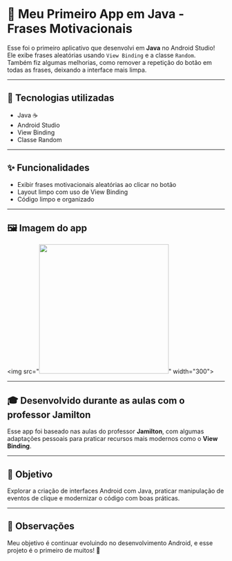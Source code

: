 # 📱 Meu Primeiro App em Java - Frases Motivacionais

Esse foi o primeiro aplicativo que desenvolvi em **Java** no Android Studio!  
Ele exibe frases aleatórias usando `View Binding` e a classe `Random`.  
Também fiz algumas melhorias, como remover a repetição do botão em todas as frases, deixando a interface mais limpa.

---

## 🔧 Tecnologias utilizadas

- Java ☕
- Android Studio
- View Binding
- Classe Random

---

## ✨ Funcionalidades

- Exibir frases motivacionais aleatórias ao clicar no botão
- Layout limpo com uso de View Binding
- Código limpo e organizado

---

## 🖼️ Imagem do app

<img src="<img src="https://github.com/Rian144hz/NOME_DO_REPO/blob/main/img_app_java.png?raw=true" width="300">" width="300">

---

## 🎓 Desenvolvido durante as aulas com o professor Jamilton

Esse app foi baseado nas aulas do professor **Jamilton**, com algumas adaptações pessoais para praticar recursos mais modernos como o **View Binding**.

---

## 🚀 Objetivo

Explorar a criação de interfaces Android com Java, praticar manipulação de eventos de clique e modernizar o código com boas práticas.

---

## 📌 Observações

Meu objetivo é continuar evoluindo no desenvolvimento Android, e esse projeto é o primeiro de muitos! 💪
